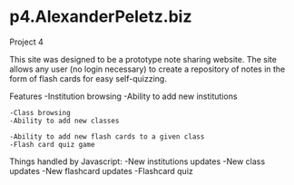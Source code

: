 p4.AlexanderPeletz.biz
======================

Project 4

This site was designed to be a prototype note sharing website. The site allows any user (no login necessary) to create a repository of notes in the form of flash cards for easy self-quizzing.

Features
	-Institution browsing
	-Ability to add new institutions
	
	-Class browsing
	-Ability to add new classes
	
	-Ability to add new flash cards to a given class
	-Flash card quiz game

Things handled by Javascript:
	-New institutions updates
	-New class updates
	-New flashcard updates
	-Flashcard quiz

